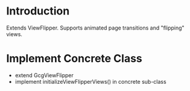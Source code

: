 # Introduction #

Extends ViewFlipper.  Supports animated page transitions and "flipping" views.


# Implement Concrete Class #

  * extend GcgViewFlipper
  * implement initializeViewFlipperViews() in concrete sub-class